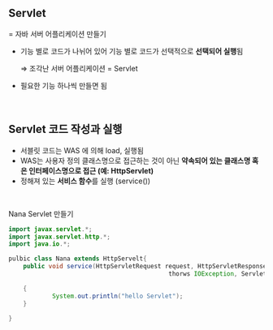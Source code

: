 ## Servlet

= 자바 서버 어플리케이션 만들기

- 기능 별로 코드가 나뉘어 있어 기능 별로 코드가 선택적으로 **선택되어 실행**됨

    ⇒ 조각난 서버 어플리케이션 = Servlet

- 필요한 기능 하나씩 만들면 됨

<br>

## Servlet 코드 작성과 실행

- 서블릿 코드는 WAS 에 의해 load, 실행됨
- WAS는 사용자 정의 클래스명으로 접근하는 것이 아닌 **약속되어 있는 클래스명 혹은 인터페이스명으로 접근 (**예: HttpServlet**)**
- 정해져 있는 **서비스 함수**를 실행 (service())

<br>

Nana Servlet 만들기

```java
import javax.servlet.*;
import javax.servlet.http.*;
import java.io.*;

pulbic class Nana extends HttpServelt{
	public void service(HttpServletRequest request, HttpServletResponse response)
											thorws IOException, ServletException

	{
			System.out.println("hello Servlet");
	}

}
```